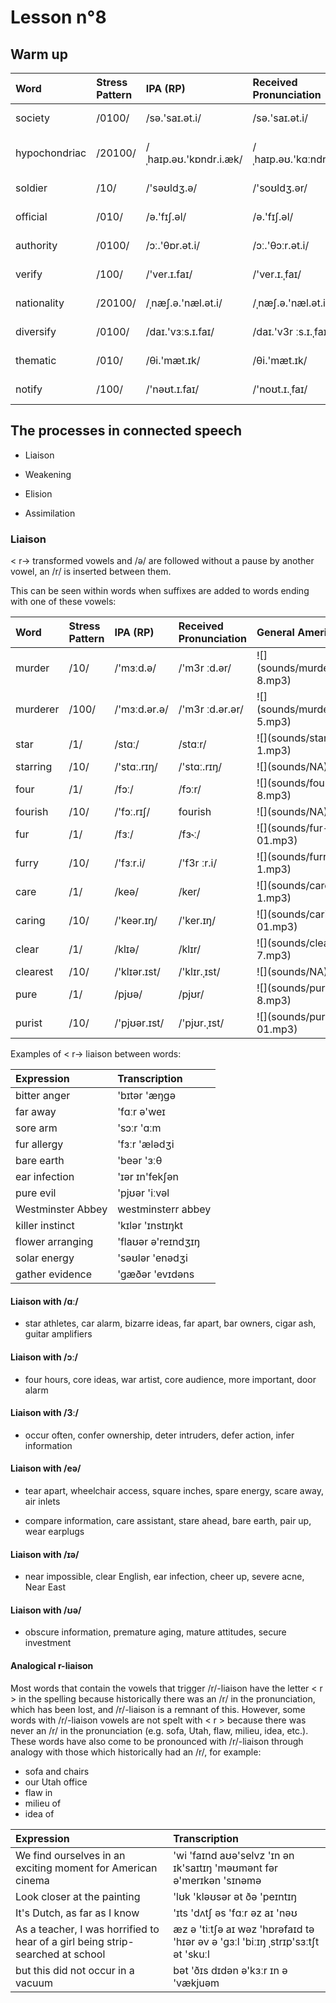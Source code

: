 # Lesson n°8




## Warm up

<table class="table table-striped table-hover table-condensed table-responsive" style="margin-left: auto; margin-right: auto;">
 <thead>
  <tr>
   <th style="text-align:left;"> Word </th>
   <th style="text-align:left;"> Stress Pattern </th>
   <th style="text-align:left;"> IPA (RP) </th>
   <th style="text-align:left;"> Received Pronunciation </th>
   <th style="text-align:left;"> General American </th>
  </tr>
 </thead>
<tbody>
  <tr>
   <td style="text-align:left;"> society </td>
   <td style="text-align:left;"> /0100/ </td>
   <td style="text-align:left;"> /sə.'saɪ.ət.i/ </td>
   <td style="text-align:left;"> /sə.'saɪ.ət.i/ </td>
   <td style="text-align:left;"> ![](sounds/society-11.mp3) </td>
  </tr>
  <tr>
   <td style="text-align:left;"> hypochondriac </td>
   <td style="text-align:left;"> /20100/ </td>
   <td style="text-align:left;"> /ˌhaɪp.əʊ.'kɒndr.i.æk/ </td>
   <td style="text-align:left;"> /ˌhaɪp.əʊ.'kɑːndr.i.æk/ </td>
   <td style="text-align:left;"> ![](sounds/hypochondriac-8.mp3) </td>
  </tr>
  <tr>
   <td style="text-align:left;"> soldier </td>
   <td style="text-align:left;"> /10/ </td>
   <td style="text-align:left;"> /'səʊldʒ.ə/ </td>
   <td style="text-align:left;"> /'soʊldʒ.ər/ </td>
   <td style="text-align:left;"> ![](sounds/soldier-9.mp3) </td>
  </tr>
  <tr>
   <td style="text-align:left;"> official </td>
   <td style="text-align:left;"> /010/ </td>
   <td style="text-align:left;"> /ə.'fɪʃ.əl/ </td>
   <td style="text-align:left;"> /ə.'fɪʃ.əl/ </td>
   <td style="text-align:left;"> ![](sounds/official-2.mp3) </td>
  </tr>
  <tr>
   <td style="text-align:left;"> authority </td>
   <td style="text-align:left;"> /0100/ </td>
   <td style="text-align:left;"> /ɔː.'θɒr.ət.i/ </td>
   <td style="text-align:left;"> /ɔː.'θɔːr.ət.i/ </td>
   <td style="text-align:left;"> ![](sounds/authority-6.mp3) </td>
  </tr>
  <tr>
   <td style="text-align:left;"> verify </td>
   <td style="text-align:left;"> /100/ </td>
   <td style="text-align:left;"> /'ver.ɪ.faɪ/ </td>
   <td style="text-align:left;"> /'ver.ɪ.ˌfaɪ/ </td>
   <td style="text-align:left;"> ![](sounds/verify-5.mp3) </td>
  </tr>
  <tr>
   <td style="text-align:left;"> nationality </td>
   <td style="text-align:left;"> /20100/ </td>
   <td style="text-align:left;"> /ˌnæʃ.ə.'næl.ət.i/ </td>
   <td style="text-align:left;"> /ˌnæʃ.ə.'næl.ət.i/ </td>
   <td style="text-align:left;"> ![](sounds/nationality-01.mp3) </td>
  </tr>
  <tr>
   <td style="text-align:left;"> diversify </td>
   <td style="text-align:left;"> /0100/ </td>
   <td style="text-align:left;"> /daɪ.'vɜːs.ɪ.faɪ/ </td>
   <td style="text-align:left;"> /daɪ.'v3r ːs.ɪ.ˌfaɪ/ </td>
   <td style="text-align:left;"> ![](sounds/diversify-7.mp3) </td>
  </tr>
  <tr>
   <td style="text-align:left;"> thematic </td>
   <td style="text-align:left;"> /010/ </td>
   <td style="text-align:left;"> /θi.'mæt.ɪk/ </td>
   <td style="text-align:left;"> /θi.'mæt.ɪk/ </td>
   <td style="text-align:left;"> ![](sounds/thematic-8.mp3) </td>
  </tr>
  <tr>
   <td style="text-align:left;"> notify </td>
   <td style="text-align:left;"> /100/ </td>
   <td style="text-align:left;"> /'nəʊt.ɪ.faɪ/ </td>
   <td style="text-align:left;"> /'noʊt.ɪ.ˌfaɪ/ </td>
   <td style="text-align:left;"> ![](sounds/notify-6.mp3) </td>
  </tr>
</tbody>
</table>

## The processes in connected speech

* Liaison

* Weakening

* Elision

* Assimilation


### Liaison

< r-> transformed vowels and /ə/ are followed without a pause
by another vowel, an /r/ is inserted between them.

This can be seen within words when suffixes are added to words ending with one of these vowels: 

<table class="table table-striped table-hover table-condensed table-responsive" style="margin-left: auto; margin-right: auto;">
 <thead>
  <tr>
   <th style="text-align:left;"> Word </th>
   <th style="text-align:left;"> Stress Pattern </th>
   <th style="text-align:left;"> IPA (RP) </th>
   <th style="text-align:left;"> Received Pronunciation </th>
   <th style="text-align:left;"> General American </th>
  </tr>
 </thead>
<tbody>
  <tr>
   <td style="text-align:left;"> murder </td>
   <td style="text-align:left;"> /10/ </td>
   <td style="text-align:left;"> /'mɜːd.ə/ </td>
   <td style="text-align:left;"> /'m3r ːd.ər/ </td>
   <td style="text-align:left;"> ![](sounds/murder-8.mp3) </td>
  </tr>
  <tr>
   <td style="text-align:left;"> murderer </td>
   <td style="text-align:left;"> /100/ </td>
   <td style="text-align:left;"> /'mɜːd.ər.ə/ </td>
   <td style="text-align:left;"> /'m3r ːd.ər.ər/ </td>
   <td style="text-align:left;"> ![](sounds/murderer-5.mp3) </td>
  </tr>
  <tr>
   <td style="text-align:left;"> star </td>
   <td style="text-align:left;"> /1/ </td>
   <td style="text-align:left;"> /stɑː/ </td>
   <td style="text-align:left;"> /stɑːr/ </td>
   <td style="text-align:left;"> ![](sounds/star-1.mp3) </td>
  </tr>
  <tr>
   <td style="text-align:left;"> starring </td>
   <td style="text-align:left;"> /10/ </td>
   <td style="text-align:left;"> /'stɑː.rɪŋ/ </td>
   <td style="text-align:left;"> /'stɑː.rɪŋ/ </td>
   <td style="text-align:left;"> ![](sounds/NA) </td>
  </tr>
  <tr>
   <td style="text-align:left;"> four </td>
   <td style="text-align:left;"> /1/ </td>
   <td style="text-align:left;"> /fɔː/ </td>
   <td style="text-align:left;"> /fɔːr/ </td>
   <td style="text-align:left;"> ![](sounds/four-8.mp3) </td>
  </tr>
  <tr>
   <td style="text-align:left;"> fourish </td>
   <td style="text-align:left;"> /10/ </td>
   <td style="text-align:left;"> /'fɔː.rɪʃ/ </td>
   <td style="text-align:left;"> fourish </td>
   <td style="text-align:left;"> ![](sounds/NA) </td>
  </tr>
  <tr>
   <td style="text-align:left;"> fur </td>
   <td style="text-align:left;"> /1/ </td>
   <td style="text-align:left;"> /fɜː/ </td>
   <td style="text-align:left;"> /fɜ˞ː/ </td>
   <td style="text-align:left;"> ![](sounds/fur-01.mp3) </td>
  </tr>
  <tr>
   <td style="text-align:left;"> furry </td>
   <td style="text-align:left;"> /10/ </td>
   <td style="text-align:left;"> /'fɜːr.i/ </td>
   <td style="text-align:left;"> /'f3r ːr.i/ </td>
   <td style="text-align:left;"> ![](sounds/furry-1.mp3) </td>
  </tr>
  <tr>
   <td style="text-align:left;"> care </td>
   <td style="text-align:left;"> /1/ </td>
   <td style="text-align:left;"> /keə/ </td>
   <td style="text-align:left;"> /ker/ </td>
   <td style="text-align:left;"> ![](sounds/care-1.mp3) </td>
  </tr>
  <tr>
   <td style="text-align:left;"> caring </td>
   <td style="text-align:left;"> /10/ </td>
   <td style="text-align:left;"> /'keər.ɪŋ/ </td>
   <td style="text-align:left;"> /'ker.ɪŋ/ </td>
   <td style="text-align:left;"> ![](sounds/caring-01.mp3) </td>
  </tr>
  <tr>
   <td style="text-align:left;"> clear </td>
   <td style="text-align:left;"> /1/ </td>
   <td style="text-align:left;"> /klɪə/ </td>
   <td style="text-align:left;"> /klɪr/ </td>
   <td style="text-align:left;"> ![](sounds/clear-7.mp3) </td>
  </tr>
  <tr>
   <td style="text-align:left;"> clearest </td>
   <td style="text-align:left;"> /10/ </td>
   <td style="text-align:left;"> /'klɪər.ɪst/ </td>
   <td style="text-align:left;"> /'klɪr.ˌɪst/ </td>
   <td style="text-align:left;"> ![](sounds/NA) </td>
  </tr>
  <tr>
   <td style="text-align:left;"> pure </td>
   <td style="text-align:left;"> /1/ </td>
   <td style="text-align:left;"> /pjʊə/ </td>
   <td style="text-align:left;"> /pjʊr/ </td>
   <td style="text-align:left;"> ![](sounds/pure-8.mp3) </td>
  </tr>
  <tr>
   <td style="text-align:left;"> purist </td>
   <td style="text-align:left;"> /10/ </td>
   <td style="text-align:left;"> /'pjʊər.ɪst/ </td>
   <td style="text-align:left;"> /'pjʊr.ˌɪst/ </td>
   <td style="text-align:left;"> ![](sounds/purist-01.mp3) </td>
  </tr>
</tbody>
</table>

Examples of < r-> liaison between words:

<table class="table table-striped table-hover table-condensed table-responsive" style="margin-left: auto; margin-right: auto;">
 <thead>
  <tr>
   <th style="text-align:left;"> Expression </th>
   <th style="text-align:left;"> Transcription </th>
  </tr>
 </thead>
<tbody>
  <tr>
   <td style="text-align:left;"> bitter anger </td>
   <td style="text-align:left;"> 'bɪtər 'æŋgə </td>
  </tr>
  <tr>
   <td style="text-align:left;"> far away </td>
   <td style="text-align:left;"> 'fɑːr ə'weɪ </td>
  </tr>
  <tr>
   <td style="text-align:left;"> sore arm </td>
   <td style="text-align:left;"> 'sɔːr 'ɑːm </td>
  </tr>
  <tr>
   <td style="text-align:left;"> fur allergy </td>
   <td style="text-align:left;"> 'fɜːr 'ælədʒi </td>
  </tr>
  <tr>
   <td style="text-align:left;"> bare earth </td>
   <td style="text-align:left;"> 'beər 'ɜːθ </td>
  </tr>
  <tr>
   <td style="text-align:left;"> ear infection </td>
   <td style="text-align:left;"> 'ɪər ɪn'fekʃən </td>
  </tr>
  <tr>
   <td style="text-align:left;"> pure evil </td>
   <td style="text-align:left;"> 'pjʊər 'iːvəl </td>
  </tr>
  <tr>
   <td style="text-align:left;"> Westminster Abbey </td>
   <td style="text-align:left;"> westminsterr abbey </td>
  </tr>
  <tr>
   <td style="text-align:left;"> killer instinct </td>
   <td style="text-align:left;"> 'kɪlər 'ɪnstɪŋkt </td>
  </tr>
  <tr>
   <td style="text-align:left;"> flower arranging </td>
   <td style="text-align:left;"> 'flaʊər ə'reɪndʒɪŋ </td>
  </tr>
  <tr>
   <td style="text-align:left;"> solar energy </td>
   <td style="text-align:left;"> 'səʊlər 'enədʒi </td>
  </tr>
  <tr>
   <td style="text-align:left;"> gather evidence </td>
   <td style="text-align:left;"> 'gæðər 'evɪdəns </td>
  </tr>
</tbody>
</table>


#### Liaison with /ɑː/

* star athletes, car alarm, bizarre ideas, far apart, bar owners, cigar ash,
guitar amplifiers




#### Liaison with /ɔː/

* four hours, core ideas, war artist, core audience, more important, door
alarm

#### Liaison with /3ː/

* occur often, confer ownership, deter intruders, defer action, infer
information

#### Liaison with /eə/

* tear apart, wheelchair access, square inches, spare energy, scare away,
air inlets

* compare information, care assistant, stare ahead, bare earth, pair up,
wear earplugs



#### Liaison with /ɪə/

* near impossible, clear English, ear infection, cheer up, severe acne, Near
East

#### Liaison with /ʊə/

* obscure information, premature aging, mature attitudes, secure investment



#### Analogical r-liaison

Most words that contain the vowels that trigger /r/-liaison have the letter < r > in the spelling because historically there was an /r/ in the pronunciation, which
has been lost, and /r/-liaison is a remnant of this. However, some words with /r/-liaison vowels are not spelt with < r > because there was never an /r/ in
the pronunciation (e.g. sofa, Utah, flaw, milieu, idea, etc.). These words have also come to be pronounced with /r/-liaison
through analogy with those which historically had an /r/, for example:

* sofa and chairs
* our Utah office
* flaw in 
* milieu of
* idea of  



<table class="table table-striped table-hover table-condensed table-responsive" style="margin-left: auto; margin-right: auto;">
 <thead>
  <tr>
   <th style="text-align:left;"> Expression </th>
   <th style="text-align:left;"> Transcription </th>
  </tr>
 </thead>
<tbody>
  <tr>
   <td style="text-align:left;"> We find ourselves in an exciting moment for American cinema </td>
   <td style="text-align:left;"> 'wi 'faɪnd aʊə'selvz 'ɪn ən ɪk'saɪtɪŋ 'məʊmənt fər ə'merɪkən 'sɪnəmə </td>
  </tr>
  <tr>
   <td style="text-align:left;"> Look closer at the painting </td>
   <td style="text-align:left;"> 'lʊk 'kləʊsər ət ðə 'peɪntɪŋ </td>
  </tr>
  <tr>
   <td style="text-align:left;"> It's Dutch, as far as I know </td>
   <td style="text-align:left;"> 'ɪts 'dʌtʃ əs 'fɑːr əz aɪ 'nəʊ </td>
  </tr>
  <tr>
   <td style="text-align:left;"> As a teacher, I was horrified to hear of a girl being strip-searched at school </td>
   <td style="text-align:left;"> æz ə 'tiːtʃə aɪ wəz 'hɒrəfaɪd tə 'hɪər əv ə 'gɜːl 'biːɪŋ ˌstrɪp'sɜːtʃt ət 'skuːl </td>
  </tr>
  <tr>
   <td style="text-align:left;"> but this did not occur in a vacuum </td>
   <td style="text-align:left;"> bət 'ðɪs dɪdən ə'kɜːr ɪn ə 'vækjuəm </td>
  </tr>
</tbody>
</table>
